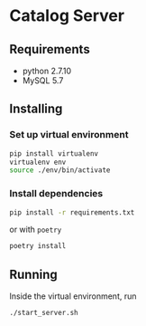 # Catalog Server

## Requirements

- python 2.7.10
- MySQL 5.7

## Installing

### Set up virtual environment

```bash
pip install virtualenv
virtualenv env
source ./env/bin/activate
```

### Install dependencies

```bash
pip install -r requirements.txt
```

or with `poetry`

```bash
poetry install
```

## Running

Inside the virtual environment, run
```bash
./start_server.sh
```
